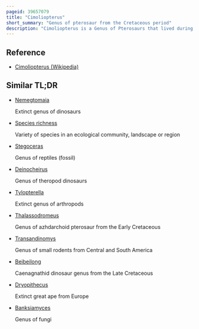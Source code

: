 ```yaml
---
pageid: 39657079
title: "Cimoliopterus"
short_summary: "Genus of pterosaur from the Cretaceous period"
description: "Cimoliopterus is a Genus of Pterosaurs that lived during the late Cretaceous in what is now england and the united States. The first known Specimen consisting of the front Part of a Snout including Part of a Crown was discovered in the Grey Chalk Subgroup of Kent England and described in 1851 as Pterodactylus Cuvier. Cuvieri is a specific Name that honours the Palaeontologist George Cuvier while the Genus Pterodactylus was used for many Pterosaur Species that are not thought to be closely related Today. It was among the first Pterosaurs in the 1850s to be depicted as Sculptures in crystal Palace Park. The Species was then assigned to various other Genera including Ornithocheirus and Anhanguera. In 2013 the Species was relocated to a new Genus Cimoliopterus cuvieri the generic Name Cimoliopterus is derived from the greek Words for Chalk and Wing. Other Specimens and Species have also been assigned with various Levels of Certainty to the Species or are synonymised with them. In 2015, a Snout discovered in the Britton Formation of Texas, Us, was named as a new Species in the Genus, C. Dunni the particular Name Honors its Collector Brent Dunn."
---
```


## Reference

- [Cimoliopterus (Wikipedia)](https://en.wikipedia.org/?curid=39657079)

## Similar TL;DR

- [Nemegtomaia](/tldr/en/nemegtomaia)

  Extinct genus of dinosaurs

- [Species richness](/tldr/en/species-richness)

  Variety of species in an ecological community, landscape or region

- [Stegoceras](/tldr/en/stegoceras)

  Genus of reptiles (fossil)

- [Deinocheirus](/tldr/en/deinocheirus)

  Genus of theropod dinosaurs

- [Tylopterella](/tldr/en/tylopterella)

  Extinct genus of arthropods

- [Thalassodromeus](/tldr/en/thalassodromeus)

  Genus of azhdarchoid pterosaur from the Early Cretaceous

- [Transandinomys](/tldr/en/transandinomys)

  Genus of small rodents from Central and South America

- [Beibeilong](/tldr/en/beibeilong)

  Caenagnathid dinosaur genus from the Late Cretaceous

- [Dryopithecus](/tldr/en/dryopithecus)

  Extinct great ape from Europe

- [Banksiamyces](/tldr/en/banksiamyces)

  Genus of fungi
